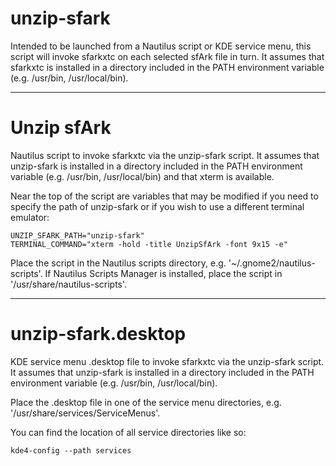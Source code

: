 unzip-sfark
===========

Intended to be launched from a Nautilus script or KDE service menu, this script will invoke sfarkxtc on each selected sfArk file in turn. It assumes that sfarkxtc is installed in a directory included in the PATH environment variable (e.g. /usr/bin, /usr/local/bin).
___

Unzip sfArk
===========

Nautilus script to invoke sfarkxtc via the unzip-sfark script. It assumes that unzip-sfark is installed in a directory included in the PATH environment variable (e.g. /usr/bin, /usr/local/bin) and that xterm is available.

Near the top of the script are variables that may be modified if you need to specify the path of unzip-sfark or if you wish to use a different terminal emulator:

    UNZIP_SFARK_PATH="unzip-sfark"
    TERMINAL_COMMAND="xterm -hold -title UnzipSfArk -font 9x15 -e"

Place the script in the Nautilus scripts directory, e.g. '~/.gnome2/nautilus-scripts'. If Nautilus Scripts Manager is installed, place the script in '/usr/share/nautilus-scripts'.
___

unzip-sfark.desktop
===================

KDE service menu .desktop file to invoke sfarkxtc via the unzip-sfark script. It assumes that unzip-sfark is installed in a directory included in the PATH environment variable (e.g. /usr/bin, /usr/local/bin).

Place the .desktop file in one of the service menu directories, e.g. '/usr/share/services/ServiceMenus'.

You can find the location of all service directories like so:

    kde4-config --path services


